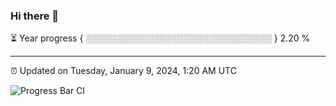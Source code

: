 ### Hi there 👋

⏳ Year progress { ░░░░░░░░░░░░░░░░░░░░░░░░░░░░░░ } 2.20 %

---

⏰ Updated on Tuesday, January 9, 2024, 1:20 AM UTC

![Progress Bar CI](https://github.com/arthurbuhl/arthurbuhl/workflows/Progress%20Bar%20CI/badge.svg)
